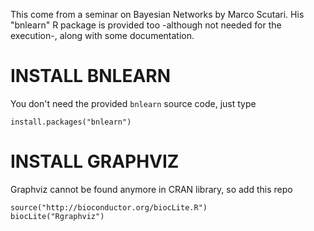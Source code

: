 This come from a seminar on Bayesian Networks by Marco Scutari.
His "bnlearn" R package is provided too -although not needed for the execution-,
along with some documentation.

INSTALL BNLEARN
===============
You don't need the provided `bnlearn` source code, just type

    install.packages("bnlearn")

INSTALL GRAPHVIZ
================
Graphviz cannot be found anymore in CRAN library, so add this repo

    source("http://bioconductor.org/biocLite.R")
    biocLite("Rgraphviz")
